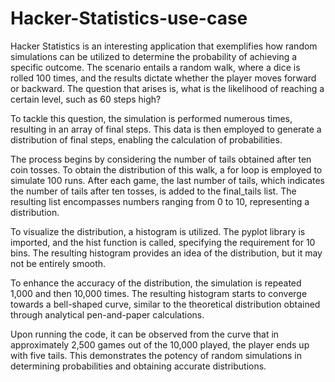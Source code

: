 # Hacker-Statistics-use-case
Hacker Statistics is an interesting application that exemplifies how random simulations can be utilized to determine the probability of achieving a specific outcome. The scenario entails a random walk, where a dice is rolled 100 times, and the results dictate whether the player moves forward or backward. The question that arises is, what is the likelihood of reaching a certain level, such as 60 steps high?

To tackle this question, the simulation is performed numerous times, resulting in an array of final steps. This data is then employed to generate a distribution of final steps, enabling the calculation of probabilities.

The process begins by considering the number of tails obtained after ten coin tosses. To obtain the distribution of this walk, a for loop is employed to simulate 100 runs. After each game, the last number of tails, which indicates the number of tails after ten tosses, is added to the final_tails list. The resulting list encompasses numbers ranging from 0 to 10, representing a distribution.

To visualize the distribution, a histogram is utilized. The pyplot library is imported, and the hist function is called, specifying the requirement for 10 bins. The resulting histogram provides an idea of the distribution, but it may not be entirely smooth.

To enhance the accuracy of the distribution, the simulation is repeated 1,000 and then 10,000 times. The resulting histogram starts to converge towards a bell-shaped curve, similar to the theoretical distribution obtained through analytical pen-and-paper calculations.

Upon running the code, it can be observed from the curve that in approximately 2,500 games out of the 10,000 played, the player ends up with five tails. This demonstrates the potency of random simulations in determining probabilities and obtaining accurate distributions.
